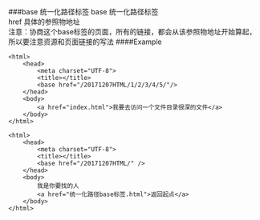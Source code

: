 ###base 统一化路径标签
base 统一化路径标签   
href 具体的参照物地址   
注意：协商这个base标签的页面，所有的链接，都会从该参照物地址开始算起，   所以要注意资源和页面链接的写法
####Example
```
<html>
	<head>
		<meta charset="UTF-8">
		<title></title>
		<base href="/20171207HTML/1/2/3/4/5/"/>
	</head>
	<body>
		<a href="index.html">我要去访问一个文件目录很深的文件</a>
	</body>
</html>
```
```
<html>
	<head>
		<meta charset="UTF-8">
		<title></title>
		<base href="/20171207HTML/" />
	</head>
	<body>
		我是你要找的人
		<a href="统一化路径base标签.html">返回起点</a>
	</body>
</html>
```
